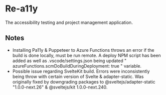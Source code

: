 # Re-a11y

The accessibility testing and project management application.

## Notes

- Installing Pa11y & Puppeteer to Azure Functions throws an error if the build is done locally, must be run remote. A deploy NPM script has been added as well as .vscode/settings.json being updated " azureFunctions.scmDoBuildDuringDeployment: true " variable.
- Possible issue regarding SvelteKit build. Errors were inconsistently being throw with certain version of Svelte & adapter-static. Was originally fixed by downgrading packages to @sveltejs/adapter-static "1.0.0-next.26" & @sveltejs/kit 1.0.0-next.240.
